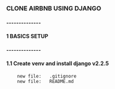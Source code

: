 ### CLONE AIRBNB USING DJANGO


#### --------------
#### 1 BASICS SETUP
#### --------------


#### 1.1 Create venv and install django v2.2.5

        new file:   .gitignore
        new file:   README.md